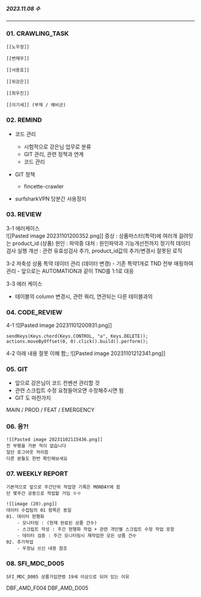 
##### 2023.11.08 수

---

### 01. CRAWLING_TASK

	[[노우정]]

	[[변재우]]

	[[서용호]]

	[[위강은]]

	[[최우진]] 

	[[이기세]] (부재 / 예비군)


### 02. REMIND

- 코드 관리 
	- 시험적으로 강은님 업무로 분류
	- GIT 관리, 관련 정책과 연계
	- 코드 관리

- GIT 정책
	- fincette-crawler

- surfsharkVPN 당분간 사용정지
### 03. REVIEW	

3-1 에러케이스  	
	![[Pasted image 20231101200352.png]]
	증상 : 상품마스터(특약)에 여러개 걸려잇는 product_id (상품)
	원인 : 파악중
	대처 : 원인파악과 기능개선전까지 정기적 데이터 검사 실행
	개선 : 관련 유효성검사 추가, product_id값의 추가/변경시 잘못된 로직


3-2 저축성 상품 특약 데이터 관리 (데이터 변경)
	- 기존 특약1개로 TND 전부 매핑하여 관리
	- 앞으로는 AUTOMATION과 같이 TND를 1:1로 대응


3-3 에러 케이스
- 테이블의 column 변경시,  관련 쿼리, 연관되는 다른 테이블과의 


### 04. CODE_REVIEW

4-1
	![[Pasted image 20231101200931.png]]
	
	sendKeys(Keys.chord(Keys.CONTROL, "a", Keys.DELETE));
	actions.moveByOffset(0, 0).click().build().perform();

4-2
	아래 내용 잘못 이해 함;; 
	![[Pasted image 20231101212341.png]]


### 05. GIT

- 앞으로 강은님이 코드 컨벤션 관리할 것
- 관련 스크립트 수정 요청들어오면 수정해주시면 됨 
- GIT 도 마찬가지

MAIN / PROD / FEAT / EMERGENCY 

### 06. 응?!
	
	![[Pasted image 20231102115436.png]]
	전 부평을 가본 적이 없습니다
	일단 로그아웃 처리함 
	다른 분들도 한번 확인해보세요

### 07. WEEKLY REPORT
	
	기본적으로 앞으로 주간단위 작업양 기록은 MONDAY에 함 
	단 몇주간 공동으로 작업할 거임 ㅇㅇ
	
	![[image (20).png]]
	데이터 수집팀의 01 항목은 동일 
	01. 데이터 현행화 
		- 모니터링 : (현재 완료된 상품 건수) 
		- 스크립트 작성 : 주간 현행화 작업 + 관련 개인별 스크립트 수정 작업 포함 
		- 데이터 검증 : 주간 모니터링시 재작업한 모든 상품 건수 
	02. 추가작업 
		- 우정님 쓰신 내용 참조 

### 08. SFI_MDC_D005

	SFI_MDC_D005 상품가입연령 19세 이상으로 되어 있는 이유

DBF_AMD_F004
DBF_AMD_D005
